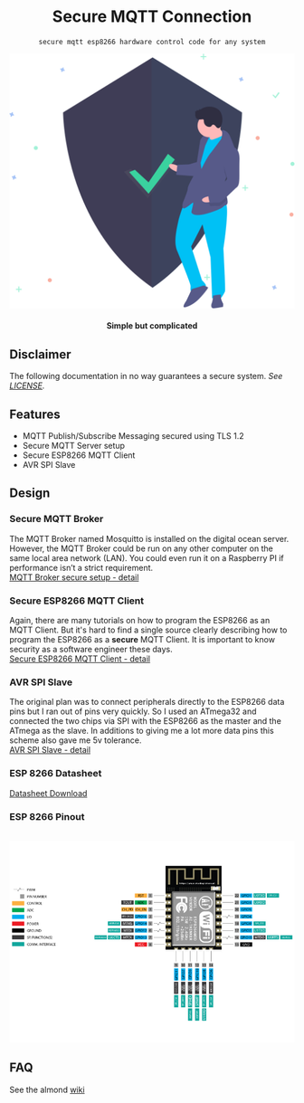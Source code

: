<div align="center">

# Secure MQTT Connection

</div>

<div align="center">

    secure mqtt esp8266 hardware control code for any system

  [![Almond](../public/img/readme.svg)](https://almond.com)

  #### Simple but complicated

</div>

## Disclaimer
The following documentation in no way guarantees a secure system.
*See [LICENSE](/LICENSE).*

## Features
- MQTT Publish/Subscribe Messaging secured using TLS 1.2
- Secure MQTT Server setup
- Secure ESP8266 MQTT Client
- AVR SPI Slave

## Design 

### Secure MQTT Broker
The MQTT Broker named Mosquitto is installed on the digital ocean server. However, the MQTT Broker could be run on any other computer on the same local area network (LAN). You could even run it on a Raspberry PI if performance isn’t a strict requirement.
<br>[MQTT Broker secure setup - detail](/mqtt-server-setup#mqtt-broker-secure-setup)

### Secure ESP8266 MQTT Client
Again, there are many tutorials on how to program the ESP8266 as an MQTT Client. But it's hard to find a single source clearly describing how to program the ESP8266 as a **secure** MQTT Client. It is important to know security as a software engineer these days.
<br>[Secure ESP8266 MQTT Client - detail](#main)

### AVR SPI Slave
The original plan was to connect peripherals directly to the ESP8266 data pins but I ran out of pins very quickly. So I used an ATmega32 and connected the two chips via SPI with the ESP8266 as the master and the ATmega as the slave. In additions to giving me a lot more data pins this scheme also gave me 5v tolerance.
<br>[AVR SPI Slave - detail](/spi-slave-avr#avr-spi-slave)

### ESP 8266 Datasheet
[Datasheet Download](https://circuits4you.com/wp-content/uploads/2018/12/esp32-wroom-32_datasheet_en.pdf)

### ESP 8266 Pinout
<br />
<img width="1440" alt="almond-screenshot" src="../public/img/ESP8266_12X.jpg">
<br />

## FAQ
See the almond [wiki](https://github.com/mashafrancis/almond-hw/wiki)
